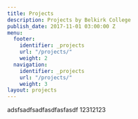 ```yaml
---
title: Projects
description: Projects by Belkirk College
publish_date: 2017-11-01 03:00:00 Z
menu:
  footer:
    identifier: _projects
    url: "/projects/"
    weight: 2
  navigation:
    identifier: _projects
    url: "/projects/"
    weight: 3
layout: projects
---
```


adsfsadfsadfasdfasfasdf 12312123
